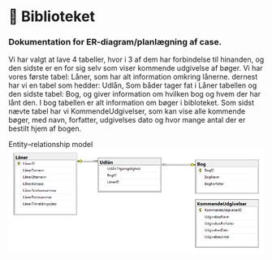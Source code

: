 # :book: Biblioteket

### Dokumentation for ER-diagram/planlægning af case.

Vi har valgt at lave 4 tabeller, hvor i 3 af dem har forbindelse til hinanden, og den sidste er en for sig selv som viser kommende udgivelse af bøger.
Vi har vores første tabel: Låner, som har alt information omkring lånerne. dernest har vi en tabel som hedder: Udlån, Som båder tager fat i Låner tabellen og den sidste tabel: Bog, og giver information om hvilken bog og hvem der har lånt den. I bog tabellen er alt information om bøger i bibloteket. 
Som sidst nævte tabel har vi KommendeUdgivelser, som kan vise alle kommende bøger, med navn, forfatter, udgivelses dato og hvor mange antal der er bestilt hjem af bogen. 

Entity–relationship model
![Entity–relationship model](Erdiagram02.png)
